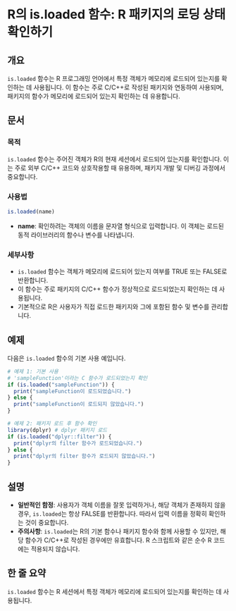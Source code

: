 <!--
Meta Description: # R의 is.loaded 함수: R 패키지의 로딩 상태 확인하기 ## 개요 `is.loaded` 함수는 R 프로그래밍 언어에서 특정 객체가 메모리에 로드되어 있는지를 확인하는 데 사용됩니다. 이 함수는 주로 C/C++로 작성된 패키지와 연동하여 사용되며, 패키지의 함...
Meta Keywords: loaded, 함수는, 함수가, 객체가, 로드되어
-->

# R의 is.loaded 함수: R 패키지의 로딩 상태 확인하기

## 개요
`is.loaded` 함수는 R 프로그래밍 언어에서 특정 객체가 메모리에 로드되어 있는지를 확인하는 데 사용됩니다. 이 함수는 주로 C/C++로 작성된 패키지와 연동하여 사용되며, 패키지의 함수가 메모리에 로드되어 있는지 확인하는 데 유용합니다.

## 문서
### 목적
`is.loaded` 함수는 주어진 객체가 R의 현재 세션에서 로드되어 있는지를 확인합니다. 이는 주로 외부 C/C++ 코드와 상호작용할 때 유용하며, 패키지 개발 및 디버깅 과정에서 중요합니다.

### 사용법
```R
is.loaded(name)
```

- **name**: 확인하려는 객체의 이름을 문자열 형식으로 입력합니다. 이 객체는 로드된 동적 라이브러리의 함수나 변수를 나타냅니다.

### 세부사항
- `is.loaded` 함수는 객체가 메모리에 로드되어 있는지 여부를 TRUE 또는 FALSE로 반환합니다.
- 이 함수는 주로 패키지의 C/C++ 함수가 정상적으로 로드되었는지 확인하는 데 사용됩니다.
- 기본적으로 R은 사용자가 직접 로드한 패키지와 그에 포함된 함수 및 변수를 관리합니다.

## 예제
다음은 `is.loaded` 함수의 기본 사용 예입니다.

```R
# 예제 1: 기본 사용
# 'sampleFunction'이라는 C 함수가 로드되었는지 확인
if (is.loaded("sampleFunction")) {
  print("sampleFunction이 로드되었습니다.")
} else {
  print("sampleFunction이 로드되지 않았습니다.")
}

# 예제 2: 패키지 로드 후 함수 확인
library(dplyr) # dplyr 패키지 로드
if (is.loaded("dplyr::filter")) {
  print("dplyr의 filter 함수가 로드되었습니다.")
} else {
  print("dplyr의 filter 함수가 로드되지 않았습니다.")
}
```

## 설명
- **일반적인 함정**: 사용자가 객체 이름을 잘못 입력하거나, 해당 객체가 존재하지 않을 경우, `is.loaded`는 항상 FALSE를 반환합니다. 따라서 입력 이름을 정확히 확인하는 것이 중요합니다.
- **주의사항**: `is.loaded`는 R의 기본 함수나 패키지 함수와 함께 사용할 수 있지만, 해당 함수가 C/C++로 작성된 경우에만 유효합니다. R 스크립트와 같은 순수 R 코드에는 적용되지 않습니다.

## 한 줄 요약
`is.loaded` 함수는 R 세션에서 특정 객체가 메모리에 로드되어 있는지를 확인하는 데 사용됩니다.